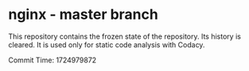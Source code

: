 # nginx - master branch

This repository contains the frozen state of the repository.
Its history is cleared. It is used only for static code
analysis with Codacy.

Commit Time: 1724979872